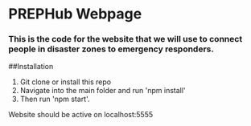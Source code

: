 # PREPHub Webpage 

### This is the code for the website that we will use to connect people in disaster zones to emergency responders.

##Installation  
1. Git clone or install this repo 
2. Navigate into the main folder and run 'npm install' 
3. Then run 'npm start'. 

Website should be active on localhost:5555 